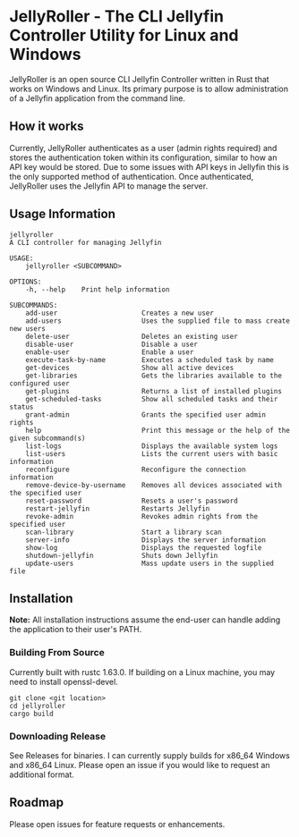 # JellyRoller - The CLI Jellyfin Controller Utility for Linux and Windows

JellyRoller is an open source CLI Jellyfin Controller written in Rust that works on Windows and Linux.  Its primary purpose is to allow administration of a Jellyfin application from the command line.

## How it works
Currently, JellyRoller authenticates as a user (admin rights required) and stores the authentication token within its configuration, similar to how an API key would be stored.  Due to some issues with API keys in Jellyfin this is the only supported method of authentication.  Once authenticated, JellyRoller uses the Jellyfin API to manage the server.

## Usage Information
```
jellyroller 
A CLI controller for managing Jellyfin  

USAGE:
    jellyroller <SUBCOMMAND>

OPTIONS:
    -h, --help    Print help information

SUBCOMMANDS:
    add-user                     Creates a new user
    add-users                    Uses the supplied file to mass create new users
    delete-user                  Deletes an existing user
    disable-user                 Disable a user
    enable-user                  Enable a user
    execute-task-by-name         Executes a scheduled task by name
    get-devices                  Show all active devices
    get-libraries                Gets the libraries available to the configured user
    get-plugins                  Returns a list of installed plugins
    get-scheduled-tasks          Show all scheduled tasks and their status
    grant-admin                  Grants the specified user admin rights
    help                         Print this message or the help of the given subcommand(s)
    list-logs                    Displays the available system logs
    list-users                   Lists the current users with basic information
    reconfigure                  Reconfigure the connection information
    remove-device-by-username    Removes all devices associated with the specified user
    reset-password               Resets a user's password
    restart-jellyfin             Restarts Jellyfin
    revoke-admin                 Revokes admin rights from the specified user
    scan-library                 Start a library scan
    server-info                  Displays the server information
    show-log                     Displays the requested logfile
    shutdown-jellyfin            Shuts down Jellyfin
    update-users                 Mass update users in the supplied file
```

## Installation
**Note:**  All installation instructions assume the end-user can handle adding the application to their user's PATH.
### Building From Source
Currently built with rustc 1.63.0.  If building on a Linux machine, you may need to install openssl-devel.
```
git clone <git location>
cd jellyroller
cargo build
```
### Downloading Release
See Releases for binaries.  I can currently supply builds for x86_64 Windows and x86_64 Linux.  Please open an issue if you would like to request an additional format.
## Roadmap
Please open issues for feature requests or enhancements.
